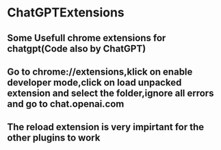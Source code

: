 # ChatGPTExtensions
Some Usefull chrome extensions for chatgpt(Code also by ChatGPT)
---
Go to chrome://extensions,klick on enable developer mode,click on load unpacked extension and select the folder,ignore all errors and go to chat.openai.com
---
The reload extension is very impirtant for the other plugins to work
---
